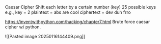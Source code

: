 Caesar Cipher 
	Shift each letter by a certain number (key)
	25 possible keys 
	e.g., key = 2
	plaintext = abs are cool
	ciphertext = dev duh frro


https://inventwithpython.com/hacking/chapter7.html
	Brute force caesar cipher w/ python.

![[Pasted image 20250116144409.png]]